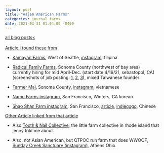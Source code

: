 ```yaml
---
layout: post
title: "Asian American Farms"
categories: journal farms
date: 2021-03-31 01:04:00 -0400
---
```

<a href="/blog-posts">all blog posts< </a>  
<br>
[Article I found these from](https://www.nbcnews.com/news/asian-america/young-asian-americans-turn-farming-means-cultural-reclamation-n1072036)  
  
- [Kamayan Farms](http://www.kamayanfarm.com/), West of Seattle, [instagram](https://www.instagram.com/kamayanfarm/), filipina  
  
- [Radical Family Farms](https://www.radicalfamilyfarms.com/), Sonoma County (northwest of bay area)  
currently hiring for mid April-Dec. (start date 4/19/21, sebastopol, CA) (screenshots of job posting: [1](https://frogsfrogs.github.io/images/blog/radicalfamilyfarms_job_1.PNG), [2](https://frogsfrogs.github.io/images/blog/radicalfamilyfarms_job_2.PNG), [3](https://frogsfrogs.github.io/images/blog/radicalfamilyfarms_job_3.PNG)), mixed Taiwanese founder  
  
- [Farmer Mai](http://farmermai.com/), Sonoma County, [instagram](https://www.instagram.com/farmermainguyen/), vietnamese  
  
- [Namu Farms instagram](https://www.instagram.com/namu_farm/), San Francisco, Winters, CA korean  
  
- [Shao Shan Farm instagram](https://www.instagram.com/shaoshanfarm/), San Francisco, [article](https://www.agriculturalinstitute.org/producer-stories/shao-shan-farm), [indiegogo](https://www.indiegogo.com/projects/shao-shan-farm#/), Chinese  
  
  
[Other Article linked from that article](https://www.nbcnews.com/news/asian-america/bok-choy-bread-fruit-how-traditional-crops-fit-food-secure-n999051)  
  
- Also [Tooth & Nail Collective](https://www.instagram.com/tooth.nailcollective/), the little farm collective in rhode island that jenny told me about  
  
- Also, not Asian American, but QTPOC run farm that does WWOOF, [Sunday Creek Sanctuary (instagram)](https://www.instagram.com/sundaycreeksanctuary/), Athens Ohio.  
